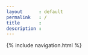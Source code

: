 ```yaml
---
layout      : default
permalink   : /
title       :
description :
---
```


{% include navigation.html %}

<section class="hero"></section>
